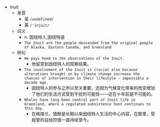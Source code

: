 - Inuit
  - 发音
    - 英 `/undefined/`
    - 美 `/'injuit/`
  - 词义
    - n. 因纽特人,因纽特语
    - `The Inuit are the people descended from the original people of Alaska, Eastern Canada, and Greenland`
  - 例句
    - `He pays heed to the observations of the Inuit.`
      - 他留意到因纽特人的观察结果。
    - `The involvement of the Inuit is crucial also because alterations brought on by climate change increase the chances of intervention in their lifestyle - impossible a decade ago.`
      - 因纽特人的参与之所以至关重要，还因为气候变化带来的改变增加了他们的生活方式受到干扰的可能性——这在十年前是不可能的。
    - `Whales have long been central part of Inuit life in Greenland, where a regulated subsistence hunt continues to this day.`
      - 在格陵兰，猎鲸是长期以来因纽特人生活的中心内容，在那里，受规管的自给狩猎一直持续至今。

